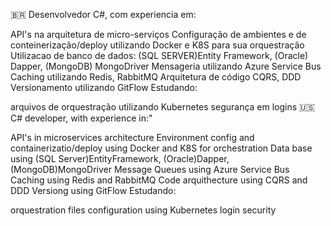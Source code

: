 🇧🇷 Desenvolvedor C#, com experiencia em:

API's na arquitetura de micro-serviços
Configuração de ambientes e de conteinerização/deploy utilizando Docker e K8S para sua orquestração
Utilizacao de banco de dados: (SQL SERVER)Entity Framework, (Oracle) Dapper, (MongoDB) MongoDriver
Mensageria utilizando Azure Service Bus
Caching utilizando Redis, RabbitMQ
Arquitetura de código CQRS, DDD
Versionamento utilizando GitFlow
Estudando:

arquivos de orquestração utilizando Kubernetes
segurança em logins
🇺🇸 C# developer, with experience in:"

API's in microservices architecture
Environment config and containerizatio/deploy using Docker and K8S for orchestration
Data base using (SQL Server)EntityFramework, (Oracle)Dapper, (MongoDB)MongoDriver
Message Queues using Azure Service Bus
Caching using Redis and RabbitMQ
Code arquithecture using CQRS and DDD
Versiong using GitFlow
Estudando:

orquestration files configuration using Kubernetes
login security
